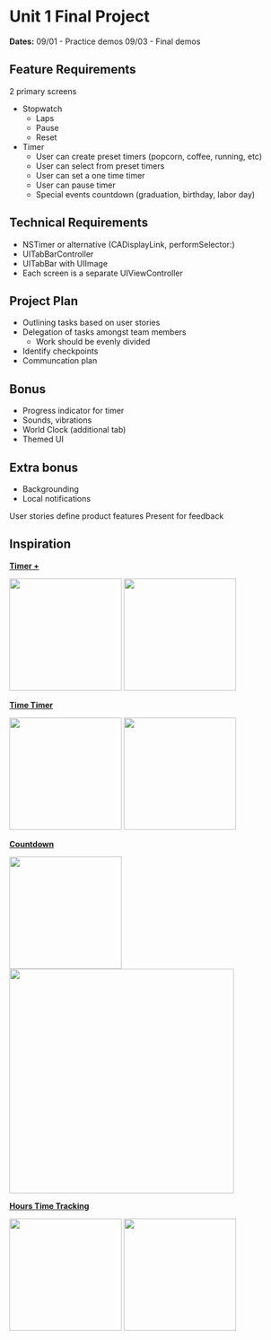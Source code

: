 # Unit 1 Final Project

**Dates:**
09/01 - Practice demos
09/03 - Final demos


## Feature Requirements
2 primary screens

* Stopwatch
  * Laps
  * Pause
  * Reset
* Timer
  * User can create preset timers (popcorn, coffee, running, etc)
  * User can select from preset timers
  * User can set a one time timer
  * User can pause timer
  * Special events countdown (graduation, birthday, labor day)

## Technical Requirements
* NSTimer or alternative (CADisplayLink, performSelector:)
* UITabBarController
* UITabBar with UIImage
* Each screen is a separate UIViewController

## Project Plan
* Outlining tasks based on user stories
* Delegation of tasks amongst team members
	* Work should be evenly divided
* Identify checkpoints
* Communcation plan
 
## Bonus
* Progress indicator for timer
* Sounds, vibrations
* World Clock (additional tab)
* Themed UI

## Extra bonus
* Backgrounding
* Local notifications

User stories define product features
Present for feedback

## Inspiration

**[Timer +](https://itunes.apple.com/us/app/timer+/id391564049?mt=8)**  

<img src="http://a4.mzstatic.com/us/r30/Purple5/v4/26/5a/37/265a3770-3c53-0b02-0075-bbbd0661c16e/screen322x572.jpeg" width="200">
<img src="http://a1.mzstatic.com/us/r30/Purple5/v4/fd/fb/f7/fdfbf7a9-a82e-10c7-5844-482ec9e46a80/screen322x572.jpeg" width="200">

**[Time Timer](https://itunes.apple.com/us/app/time-timer/id332520417?mt=8)**  

<img src="http://a2.mzstatic.com/us/r30/Purple7/v4/81/71/ae/8171aee1-9511-1d79-4cd3-61983e6ec927/screen322x572.jpeg" width="200">
<img src="http://a4.mzstatic.com/us/r30/Purple5/v4/5b/73/4d/5b734d7a-268a-dbe4-e39b-69ed3aa3ef56/screen322x572.jpeg" width="200">

**[Countdown](https://itunes.apple.com/us/app/countdown!!-event-reminders/id424216726?mt=8)**  

<img src="http://a3.mzstatic.com/us/r30/Purple1/v4/e3/ec/4c/e3ec4c25-bf91-214d-33c3-4f1634d8827f/screen322x572.jpeg" width="200">
<img src="http://a1.mzstatic.com/us/r30/Purple7/v4/2b/6c/b5/2b6cb5a3-df2d-1fcb-cfdd-38782a32d20e/screen640x640.jpeg" width="400">

**[Hours Time Tracking](https://itunes.apple.com/us/app/hours-time-tracking/id895933956?mt=8)**   

<img src="http://a3.mzstatic.com/us/r30/Purple5/v4/7e/f6/6d/7ef66d2e-65d0-b698-8d5a-7f07107b2b34/screen322x572.jpeg" width="200">
<img src="http://a1.mzstatic.com/us/r30/Purple3/v4/30/ea/c7/30eac7e2-8737-e657-48bc-0363d1c27099/screen322x572.jpeg" width="200">


